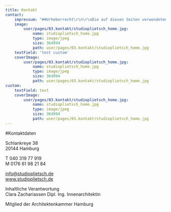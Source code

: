 ```yaml
---
title: Kontakt
contact:
    impressum: "##Urheberrecht\r\n\r\nDie auf diesen Seiten verwendeten Bilder, Grafiken und Texte sind urheberrechtlich geschützt und nur mit ausdrücklicher schriftlicher Genehmigung zur weiteren Verwendung heranzuziehen. Für individuelle Bildnachweise bitte Büro Kitzmann Architekten kontaktieren.\r\n\r\n##Haftungshinweis\r\nTrotz sorgfältiger inhaltlicher Kontrolle übernehmen wir keine Haftung für die Inhalte externer Links. Für den Inhalt der verlinkten Seiten sind ausschließlich deren Betreiber verantwortlich."
    image:
        user/pages/03.kontakt/studioplietsch_home.jpg:
            name: studioplietsch_home.jpg
            type: image/jpeg
            size: 364994
            path: user/pages/03.kontakt/studioplietsch_home.jpg
    textField: 'test custom'
    coverImage:
        user/pages/03.kontakt/studioplietsch_home.jpg:
            name: studioplietsch_home.jpg
            type: image/jpeg
            size: 364994
            path: user/pages/03.kontakt/studioplietsch_home.jpg
custom:
    textField: test
    coverImage:
        user/pages/03.kontakt/studioplietsch_home.jpg:
            name: studioplietsch_home.jpg
            type: image/jpeg
            size: 364994
            path: user/pages/03.kontakt/studioplietsch_home.jpg
---
```


#Kontaktdaten 

Schlankreye 38  
20144 Hamburg

T 040 319 77 919    
M 0176 61 98 21 84

info@studioplietsch.de  
www.studioplietsch.de

Inhaltliche Verantwortung  
Clara Zachariassen Dipl. Ing. Innenarchitektin

Mitglied der Architektenkammer Hamburg

